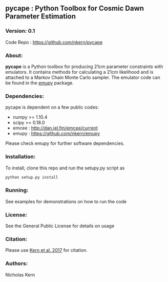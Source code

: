 ## pycape : Python Toolbox for Cosmic Dawn Parameter Estimation

### Version: 0.1
Code Repo : https://github.com/nkern/pycape

### About: 
**pycape** is a Python toolbox for producing 21cm parameter constraints with emulators. It contains methods for calculating a 21cm likelihood and is attached to a Markov Chain Monte Carlo sampler. The emulator code can be found in the [emupy](https://github.com/nkern/emupy) package.

### Dependencies:
pycape is dependent on a few public codes:
- numpy >= 1.10.4
- scipy >= 0.18.0
- emcee : http://dan.iel.fm/emcee/current
- emupy : https://github.com/nkern/emupy

Please check emupy for further software dependencies. 

### Installation:
To install, clone this repo and run the setupy.py script as
```bash
python setup.py install
```

### Running:
See examples for demonstrations on how to run the code

### License:
See the General Public License for details on usage

### Citation:
Please use [Kern et al. 2017](https://arxiv.org/abs/1705.04688) for citation.

### Authors:
Nicholas Kern<br>

